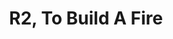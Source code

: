 ---
title: R2, To Build A Fire
type: round
cinematic: "videos/intro-2.mp4"
recordings:
-   text: Kafka's perspective
    url: https://www.youtube.com/watch?v=jeDoWi5sLQU
-   text: Merryn's perspective
    url: https://www.youtube.com/watch?v=Ld1RMtbJIm0
-   text: REL's perspective
    url: https://www.youtube.com/watch?v=XWobKCqstZI
-   text: RED's perspective
    url: https://www.youtube.com/watch?v=jz1f7QInZ_g
-   text: Quinn's perspective (1)
    url: https://www.youtube.com/watch?v=BTkB8eInzKo
-   text: Quinn's perspective (2)
    url: https://www.youtube.com/watch?v=yn2vLzIiTHo
synopsis: The crew awake from cryosleep aboard the NSS Intrepid and prepare for landing.
gallery: "/rounds/gallery/round_2"
---